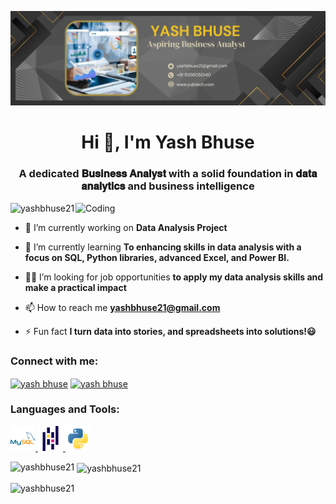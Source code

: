 ![MasterHead](https://github.com/YashBhuse21/YashBhuse21/blob/main/Banner.jpg)
<h1 align="center">Hi 👋, I'm Yash Bhuse</h1>
<h3 align="center">A dedicated 𝐁𝐮𝐬𝐢𝐧𝐞𝐬𝐬 𝐀𝐧𝐚𝐥𝐲𝐬𝐭 with a solid foundation in 𝐝𝐚𝐭𝐚 𝐚𝐧𝐚𝐥𝐲𝐭𝐢𝐜𝐬 and business intelligence</h3>
<img align="right" alt="Coding" width="400" src="https://webtool.co/wp-content/uploads/2021/12/87986-data-analysis.gif">

<p align="left"> <img src="https://komarev.com/ghpvc/?username=yashbhuse21&label=Profile%20views&color=0e75b6&style=flat" alt="yashbhuse21" /> </p>

- 🔭 I’m currently working on **Data Analysis Project**

- 🌱 I’m currently learning **To enhancing skills in data analysis with a focus on SQL, Python libraries, advanced Excel, and Power BI.**

- 👨‍💻 I’m looking for job opportunities **to apply my data analysis skills and make a practical impact**

- 📫 How to reach me **yashbhuse21@gmail.com**

- ⚡ Fun fact **I turn data into stories, and spreadsheets into solutions!😃**

<h3 align="left">Connect with me:</h3>
<p align="left">
<a href="https://linkedin.com/in/yash bhuse" target="blank"><img align="center" src="https://raw.githubusercontent.com/rahuldkjain/github-profile-readme-generator/master/src/images/icons/Social/linked-in-alt.svg" alt="yash bhuse" height="30" width="40" /></a>
<a href="https://www.youtube.com/c/yash bhuse" target="blank"><img align="center" src="https://raw.githubusercontent.com/rahuldkjain/github-profile-readme-generator/master/src/images/icons/Social/youtube.svg" alt="yash bhuse" height="30" width="40" /></a>
</p>

<h3 align="left">Languages and Tools:</h3>
<p align="left"> <a href="https://www.mysql.com/" target="_blank" rel="noreferrer"> <img src="https://raw.githubusercontent.com/devicons/devicon/master/icons/mysql/mysql-original-wordmark.svg" alt="mysql" width="40" height="40"/> </a> <a href="https://pandas.pydata.org/" target="_blank" rel="noreferrer"> <img src="https://raw.githubusercontent.com/devicons/devicon/2ae2a900d2f041da66e950e4d48052658d850630/icons/pandas/pandas-original.svg" alt="pandas" width="40" height="40"/> </a> <a href="https://www.python.org" target="_blank" rel="noreferrer"> <img src="https://raw.githubusercontent.com/devicons/devicon/master/icons/python/python-original.svg" alt="python" width="40" height="40"/> </a> </p>

<p><img align="left" src="https://github-readme-stats.vercel.app/api/top-langs?username=yashbhuse21&show_icons=true&locale=en&layout=compact" alt="yashbhuse21" /></p>

<p>&nbsp;<img align="center" src="https://github-readme-stats.vercel.app/api?username=yashbhuse21&show_icons=true&locale=en" alt="yashbhuse21" /></p>

<p><img align="center" src="https://github-readme-streak-stats.herokuapp.com/?user=yashbhuse21&" alt="yashbhuse21" /></p>
